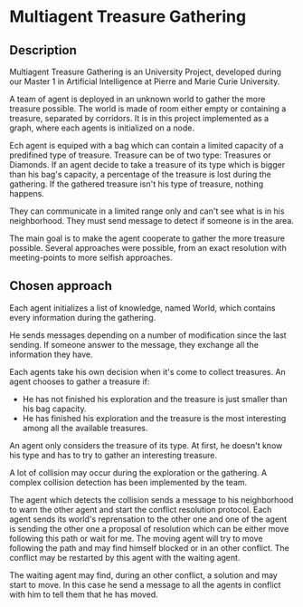 # Multiagent Treasure Gathering

## Description

Multiagent Treasure Gathering is an University Project, developed during our Master 1 in Artificial Intelligence at Pierre and Marie Curie University.

A team of agent is deployed in an unknown world to gather the more treasure possible. The world is made of room either empty or containing a treasure, separated by corridors.
It is in this project implemented as a graph, where each agents is initialized on a node.

Ech agent is equiped with a bag which can contain a limited capacity of a predifined type of treasure.
Treasure can be of two type: Treasures or Diamonds. If an agent decide to take a treasure of its type which is bigger than his bag's capacity, a percentage of the treasure is lost during the gathering.
If the gathered treasure isn't his type of treasure, nothing happens.

They can communicate in a limited range only and can't see what is in his neighborhood. They must send message to detect if someone is in the area.

The main goal is to make the agent cooperate to gather the more treasure possible. 
Several approaches were possible, from an exact resolution with meeting-points to more selfish approaches. 

## Chosen approach

Each agent initializes a list of knowledge, named World, which contains every information during the gathering. 

He sends messages depending on a number of modification since the last sending. If someone answer to the message, they exchange all the information they have.

Each agents take his own decision when it's come to collect treasures. An agent chooses to gather a treasure if: 
  * He has not finished his exploration and the treasure is just smaller than his bag capacity.
  * He has finished his exploration and the treasure is the most interesting among all the available treasures.
  
An agent only considers the treasure of its type. At first, he doesn't know his type and has to try to gather an interesting treasure.

A lot of collision may occur during the exploration or the gathering. A complex collision detection has been implemented by the team.

The agent which detects the collision sends a message to his neighborhood to warn the other agent and start the conflict resolution protocol. 
Each agent sends its world's reprensation to the other one and one of the agent is sending the other one a proposal of resolution which can be either move following this path or wait for me.
The moving agent will try to move following the path and may find himself blocked or in an other conflict. The conflict may be restarted by this agent with the waiting agent. 

The waiting agent may find, during an other conflict, a solution and may start to move. In this case he send a message to all the agents in conflict with him to tell them that he has moved.
